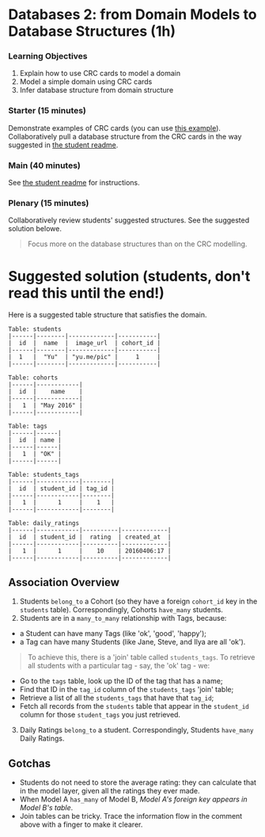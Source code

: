 # Databases 2: from Domain Models to Database Structures (1h)

### Learning Objectives

1. Explain how to use CRC cards to model a domain
2. Model a simple domain using CRC cards
3. Infer database structure from domain structure

### Starter (15 minutes)

Demonstrate examples of CRC cards (you can use [this example](crc_example.md)). Collaboratively pull a database structure from the CRC cards in the way suggested in [the student readme](README.md).

### Main (40 minutes)

See [the student readme](README.md) for instructions.

### Plenary (15 minutes)

Collaboratively review students' suggested structures. See the suggested solution belowe.

> Focus more on the database structures than on the CRC modelling.

# Suggested solution (students, don't read this until the end!)

Here is a suggested table structure that satisfies the domain.

```
Table: students
|------|--------|-------------|-----------|
|  id  |  name  |  image_url  | cohort_id |
|------|--------|-------------|-----------|
|  1   |  "Yu"  | "yu.me/pic" |     1     |
|------|--------|-------------|-----------|
```

```
Table: cohorts
|------|------------|
|  id  |    name    |
|------|------------|
|   1  | "May 2016" |
|------|------------|
```

```
Table: tags
|------|------|
|  id  | name |
|------|------|
|   1  | "OK" |
|------|------|
```

```
Table: students_tags
|------|------------|--------|
|  id  | student_id | tag_id |
|------|------------|--------|
|   1  |      1     |    1   |
|------|------------|--------|
```

```
Table: daily_ratings
|------|------------|----------|-------------|
|  id  | student_id |  rating  | created_at  |
|------|------------|----------|-------------|
|   1  |      1     |    10    | 20160406:17 |
|------|------------|----------|-------------|
```

## Association Overview

1. Students `belong_to` a Cohort (so they have a foreign `cohort_id` key in the `students` table). Correspondingly, Cohorts `have_many` students.
2. Students are in a `many_to_many` relationship with Tags, because:
  - a Student can have many Tags (like 'ok', 'good', 'happy');
  - a Tag can have many Students (like Jane, Steve, and Ilya are all 'ok').

> To achieve this, there is a 'join' table called `students_tags`. To retrieve all students with a particular tag - say, the 'ok' tag - we:
- Go to the `tags` table, look up the ID of the tag that has a name;
- Find that ID in the `tag_id` column of the `students_tags` 'join' table;
- Retrieve a list of all the `students_tags` that have that `tag_id`;
- Fetch all records from the `students` table that appear in the `student_id` column for those `student_tags` you just retrieved.

3. Daily Ratings `belong_to` a student. Correspondingly, Students `have_many` Daily Ratings.

## Gotchas

- Students do not need to store the average rating: they can calculate that in the model layer, given all the ratings they ever made.
- When Model A `has_many` of Model B, _Model A's foreign key appears in Model B's table_.
- Join tables can be tricky. Trace the information flow in the comment above with a finger to make it clearer.
